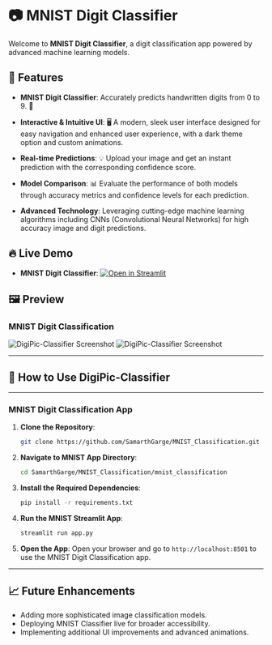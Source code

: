 # 📷 MNIST Digit Classifier

Welcome to **MNIST Digit Classifier**, a digit classification app powered by advanced machine learning models.

## 🌟 Features
  
- **MNIST Digit Classifier**: Accurately predicts handwritten digits from 0 to 9. 🧮

- **Interactive & Intuitive UI**: 🖥️ A modern, sleek user interface designed for easy navigation and enhanced user experience, with a dark theme option and custom animations.

- **Real-time Predictions**: 💡 Upload your image and get an instant prediction with the corresponding confidence score.

- **Model Comparison**: 📊 Evaluate the performance of both models through accuracy metrics and confidence levels for each prediction.

- **Advanced Technology**: Leveraging cutting-edge machine learning algorithms including CNNs (Convolutional Neural Networks) for high accuracy image and digit predictions.

## 🔥 Live Demo

- **MNIST Digit Classifier**: [![Open in Streamlit](https://static.streamlit.io/badges/streamlit_badge_black_white.svg)](https://predictadigit.streamlit.app/)

## 🖼️ Preview

### MNIST Digit Classification
![DigiPic-Classifier Screenshot](https://github.com/user-attachments/assets/07b2da72-ab12-4b1e-a34a-eb7ea2a8f7e4)
![DigiPic-Classifier Screenshot](https://github.com/user-attachments/assets/5bd05631-063f-4a91-8a5c-6c17ea223734)

---

## 🚀 How to Use DigiPic-Classifier



---

### **MNIST Digit Classification App**

1. **Clone the Repository**:
   ```bash
   git clone https://github.com/SamarthGarge/MNIST_Classification.git
   ```

2. **Navigate to MNIST App Directory**:
   ```bash
   cd SamarthGarge/MNIST_Classification/mnist_classification
   ```

3. **Install the Required Dependencies**:
   ```bash
   pip install -r requirements.txt
   ```

4. **Run the MNIST Streamlit App**:
   ```bash
   streamlit run app.py
   ```

5. **Open the App**: Open your browser and go to `http://localhost:8501` to use the MNIST Digit Classification app. 

--- 


## 📈 Future Enhancements

- Adding more sophisticated image classification models.
- Deploying MNIST Classifier live for broader accessibility.
- Implementing additional UI improvements and advanced animations.
